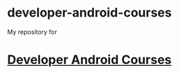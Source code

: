 # developer-android-courses
My repository for <a href="https://developer.android.com/courses" ><h1>Developer Android Courses</h1></a>
